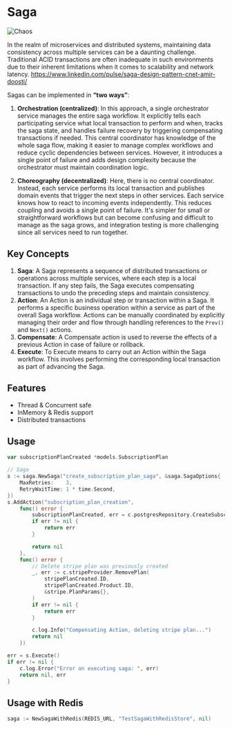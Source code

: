 # Saga

![Chaos](https://miro.medium.com/v2/resize:fit:1400/0*ef5vZOr1oEDVpi1e)

In the realm of microservices and distributed systems, maintaining data consistency across multiple services can be a daunting challenge. Traditional ACID transactions are often inadequate in such environments due to their inherent limitations when it comes to scalability and network latency. https://www.linkedin.com/pulse/saga-design-pattern-cnet-amir-doosti/

Sagas can be implemented in **“two ways”**:
1. **Orchestration (centralized)**: In this approach, a single orchestrator service manages the entire saga workflow. It explicitly tells each participating service what local transaction to perform and when, tracks the saga state, and handles failure recovery by triggering compensating transactions if needed. This central coordinator has knowledge of the whole saga flow, making it easier to manage complex workflows and reduce cyclic dependencies between services. However, it introduces a single point of failure and adds design complexity because the orchestrator must maintain coordination logic.

2. **Choreography (decentralized)**: Here, there is no central coordinator. Instead, each service performs its local transaction and publishes domain events that trigger the next steps in other services. Each service knows how to react to incoming events independently. This reduces coupling and avoids a single point of failure. It's simpler for small or straightforward workflows but can become confusing and difficult to manage as the saga grows, and integration testing is more challenging since all services need to run together.

## Key Concepts
1. **Saga**: A Saga represents a sequence of distributed transactions or operations across multiple services, where each step is a local transaction. If any step fails, the Saga executes compensating transactions to undo the preceding steps and maintain consistency.
2. **Action**: An Action is an individual step or transaction within a Saga. It performs a specific business operation within a service as part of the overall Saga workflow. Actions can be manually coordinated by explicitly managing their order and flow through handling references to the `Prev()` and `Next()` actions.
3. **Compensate**: A Compensate action is used to reverse the effects of a previous Action in case of failure or rollback.
4. **Execute**: To Execute means to carry out an Action within the Saga workflow. This involves performing the corresponding local transaction as part of advancing the Saga.

## Features
- Thread & Concurrent safe
- InMemory & Redis support
- Distributed transactions

## Usage

```go
var subscriptionPlanCreated *models.SubscriptionPlan

// Saga
s := saga.NewSaga("create_subscription_plan_saga", &saga.SagaOptions{
	MaxRetries:    3,
	RetryWaitTime: 1 * time.Second,
})
s.AddAction("subscription_plan_creation",
	func() error {
		subscriptionPlanCreated, err = c.postgresRepository.CreateSubscriptionPlan(ctx, subscriptionPlan)
		if err != nil {
			return err
		}

		return nil
	},
	func() error {
		// Delete stripe plan was previously created
		_, err := c.stripeProvider.RemovePlan(
			stripePlanCreated.ID,
			stripePlanCreated.Product.ID,
			&stripe.PlanParams{},
		)
		if err != nil {
			return err
		}

		c.log.Info("Compensating Action, deleting stripe plan...")
		return nil
	})

err = s.Execute()
if err != nil {
	c.log.Error("Error on executing saga: ", err)
	return nil, err
}
```

## Usage with Redis
```go
saga := NewSagaWithRedis(REDIS_URL, "TestSagaWithRedisStore", nil)
```
